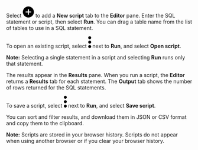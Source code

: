 Select ![""](Images/jco1689789992186.svg) to add a **New script** tab to the **Editor** pane. Enter the SQL statement or script, then select **Run**. You can drag a table name from the list of tables to use in a SQL statement.

To open an existing script, select ![""](Images/xat1689789993149.svg) next to **Run**, and select **Open script**.

**Note:** Selecting a single statement in a script and selecting **Run** runs only that statement.

The results appear in the **Results** pane. When you run a script, the **Editor** returns a **Results** tab for each statement. The **Output** tab shows the number of rows returned for the SQL statements.

To save a script, select ![""](Images/xat1689789993149.svg) next to **Run**, and select **Save script**.

You can sort and filter results, and download them in JSON or CSV format and copy them to the clipboard.

**Note:** Scripts are stored in your browser history. Scripts do not appear when using another browser or if you clear your browser history.

